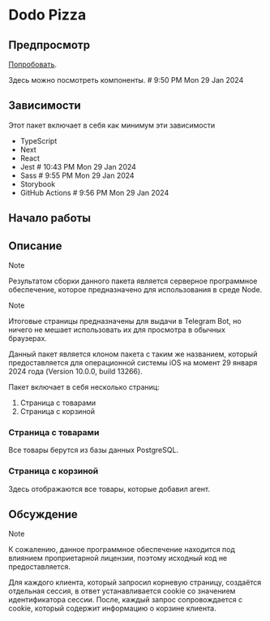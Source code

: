 # Dodo Pizza

## Предпросмотр
[Попробовать](https://t.me/sterlitamakfoodbot/).

Здесь можно посмотреть компоненты. # 9:50 PM Mon 29 Jan 2024

## Зависимости
Этот пакет включает в себя как минимум эти зависимости
- TypeScript
- Next
- React
- Jest # 10:43 PM Mon 29 Jan 2024
- Sass # 9:55 PM Mon 29 Jan 2024
- Storybook
- GitHub Actions # 9:56 PM Mon 29 Jan 2024

## Начало работы

## Описание
> [!NOTE]
> Результатом сборки данного пакета является серверное программное обеспечение, которое предназначено для использования в среде Node.

> [!NOTE]
> Итоговые страницы предназначены для выдачи в Telegram Bot, но ничего не мешает использовать их для просмотра в обычных браузерах.

Данный пакет является клоном пакета с таким же названием, который предоставляется для операционной системы iOS на момент 29 января 2024 года (Version 10.0.0, build 13266).

Пакет включает в себя несколько страниц:

1. Страница с товарами
1. Страница с корзиной

### Страница с товарами
Все товары берутся из базы данных PostgreSQL.

### Страница с корзиной
Здесь отображаются все товары, которые добавил агент.

## Обсуждение
> [!NOTE]
> К сожалению, данное программное обеспечение находится под влиянием проприетарной лицензии, поэтому исходный код не предоставляется.

Для каждого клиента, который запросил корневую страницу, создаётся отдельная сессия, в ответ устанавливается cookie со значением идентификатора сессии. После, каждый запрос сопровождается с cookie, который содержит информацию о корзине клиента.
